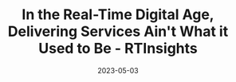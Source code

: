 ---
category:
- .nan
date: 2023-05-03
keyword_suggestion: ubuntu install docker
post_inspiration: https://www.rtinsights.com/in-the-real-time-digital-age-delivering-services-aint-what-it-used-to-be/
silot_terms: digital automation
title: In the Real-Time <b>Digital</b> Age, Delivering Services Ain't What it Used
  to Be - RTInsights
---